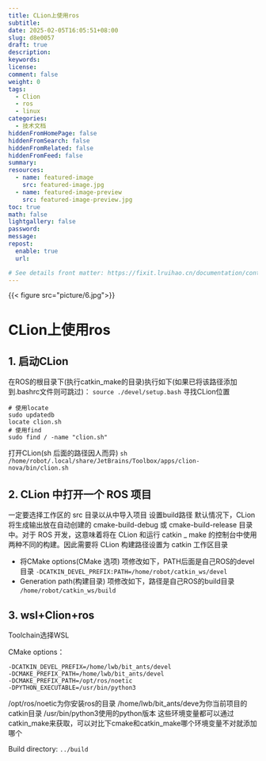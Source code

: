 ```yaml
---
title: CLion上使用ros
subtitle:
date: 2025-02-05T16:05:51+08:00
slug: d8e0057
draft: true
description:
keywords:
license:
comment: false
weight: 0
tags:
  - Clion
  - ros
  - linux
categories:
  - 技术文档
hiddenFromHomePage: false
hiddenFromSearch: false
hiddenFromRelated: false
hiddenFromFeed: false
summary:
resources:
  - name: featured-image
    src: featured-image.jpg
  - name: featured-image-preview
    src: featured-image-preview.jpg
toc: true
math: false
lightgallery: false
password:
message:
repost:
  enable: true
  url:

# See details front matter: https://fixit.lruihao.cn/documentation/content-management/introduction/#front-matter
---
```


<!--more-->
{{< figure src="picture/6.jpg">}}
# CLion上使用ros

## 1. 启动CLion

在ROS的根目录下(执行catkin\_make的目录)执行如下(如果已将该路径添加到.bashrc文件则可跳过)：
`source ./devel/setup.bash`
寻找CLion位置

    # 使用locate
    sudo updatedb
    locate clion.sh
    # 使用find
    sudo find / -name "clion.sh"

打开CLion(sh 后面的路径因人而异)
`sh /home/robot/.local/share/JetBrains/Toolbox/apps/clion-nova/bin/clion.sh`

## 2. CLion 中打开一个 ROS 项目

一定要选择工作区的 src 目录以从中导入项目
设置build路径
默认情况下，CLion 将生成输出放在自动创建的 cmake-build-debug 或 cmake-build-release 目录中。对于 ROS 开发，这意味着将在 CLion 和运行 catkin \_ make 的控制台中使用两种不同的构建。因此需要将 CLion 构建路径设置为 catkin 工作区目录

*   将CMake options(CMake 选项) 项修改如下，PATH后面是自己ROS的devel目录
    `-DCATKIN_DEVEL_PREFIX:PATH=/home/robot/catkin_ws/devel`
*   Generation path(构建目录) 项修改如下，路径是自己ROS的build目录
    `/home/robot/catkin_ws/build`

## 3. wsl+Clion+ros

Toolchain选择WSL

CMake options：

    -DCATKIN_DEVEL_PREFIX=/home/lwb/bit_ants/devel 
    -DCMAKE_PREFIX_PATH=/home/lwb/bit_ants/devel 
    -DCMAKE_PREFIX_PATH=/opt/ros/noetic 
    -DPYTHON_EXECUTABLE=/usr/bin/python3

/opt/ros/noetic为你安装ros的目录
/home/lwb/bit\_ants/deve为你当前项目的catkin目录
/usr/bin/python3使用的python版本
这些环境变量都可以通过catkin\_make来获取，可以对比下cmake和catkin\_make哪个环境变量不对就添加哪个

Build directory: `../build`
